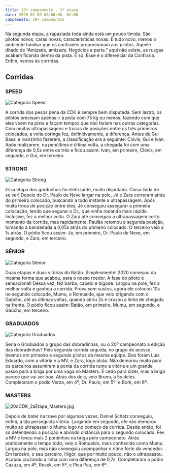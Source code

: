```yaml
---
title: 20º campeonato - 2ª etapa
date: 2020-02-09 00:00:00 -02:00
campeonato: 20º campeonato
---
```


Na segunda etapa, a rapaziada toda ainda está um pouco tímida. São pilotos novos, caras novas, características novas. É tudo novo, menos o ambiente familiar que os confrades proporcionam aos pilotos. Aquele ditado de “Amizade, amizade. Negócios a parte.” aqui não existe, as rusgas acabam ficando dentro da pista. E só. Esse é o diferencial da Confraria. Enfim, vamos às corridas.

## Corridas

### SPEED

![Categoria Speed](/uploads/20oCDK_2aEtapa_Speed-1024x706.jpg)

A corrida dos pesos pena da CDK é sempre bem disputada. Sem lastro, os pilotos precisam apenas ir à pista com 75 kg ou menos, fazendo com que eles voem na pista e façam tempos que não fariam nas outras categorias. Com muitas ultrapassagens e trocas de posições entre os três primeiros colocados, a volta coringa fez, definitivamente, a diferença. Antes de Gui Bassi e Ivanzinho fazerem, a classificação era a seguinte: Clóvis, Gui e Ivan. Após realizarem, na penúltima e última volta, a chegada foi com uma diferença de 0,5s entre os três e ficou assim: Ivan, em primeiro, Clóvis, em segundo, e Gui, em terceiro.

### STRONG

![Categoria Strong](/uploads/20oCDK_2aEtapa_Strong-1024x674.jpg)

Essa etapa dos gorduchos foi eletrizante, muito disputada. Coisa linda de se ver! Depois do Dr. Paulo de Neve largar na pole, Jé e Zara correram atrás do primeiro colocado, buscando a todo instante a ultrapassagem. Após muita troca de posição entre eles, Jé conseguiu assegurar a primeira colocação, tendo que segurar o Dr., que vinha rodando mais rápido. Inclusive, fez a melhor volta. O Zara até conseguiu a ultrapassagem certo momento da corrida, mas rapidamente, Paulão retomou a segunda posição, tomando a bandeirada a 0,05s atrás do primeiro colocado. O terceiro veio a 1s atrás. O pódio ficou assim: Jé, em primeiro, Dr. Paulo de Neve, em segundo, e Zara, em terceiro.

### SÊNIOR

![Categoria Sênior](/uploads/20oCDK_2aEtapa_Senior.jpg)

Duas etapas e duas vitórias do Ratão. Simplesmente! 2020 começou da mesma forma que acabou, para o nosso roedor. A fase do piloto é sensacional! Dessa vez, fez barba, cabelo e bigode. Largou na pole, fez a melhor volta e ganhou a corrida. Prova sem sustos, agora ele colocou 10s no segundo colocado, Mumu, o Romualdo, que veio brigando com o Gaúcho, até as últimas voltas, quando abriu 2s e cruzou a linha de chegada na frente. O pódio ficou assim: Ratão, em primeiro, Mumu, em segundo, e Gaúcho, em terceiro.

### GRADUADOS

![Categoria Graduados](/uploads/20oCDK_2aEtapa_Graduados.jpg)

Seria o Graduados o grupo das dobradinhas, ou o 20º campeonato a edição das dobradinhas? Pela segunda corrida seguida, no grupo de acesso, tivemos em primeiro e segundo pilotos da mesma equipe. Eles foram Luis Eduardo, com a vitória e a MV, e Zara, logo atrás. Não demorou muito para os parceiros assumirem a ponta da corrida rumo a vitória e um grande passo para a briga por uma vaga no Masters. É cedo para dizer, mas a briga parece que vai ser boa. Atrás dos dois, veio Bruno, a 5s deles. Completaram o pódio Verza, em 4º, Dr. Paulo, em 5º, e Bork, em 6º.

### MASTERS

![20oCDK_2aEtapa_Masters.jpg](/uploads/20oCDK_2aEtapa_Masters.jpg)

Depois de bater na trave por algumas vezes, Daniel Schatz conseguiu, enfim, a tão perseguida vitória. Largando em segundo, ele não demorou muito ao ultrapassar o Mumu logo no começo da corrida. Desde então, foi só defendendo a posição e abrindo distância para o segundo colocado. Fev a MV e levou mais 2 pontinhos na briga pelo campeonato. Atrás praticamente o tempo todo, veio o Romualdo, mais conhecido como Mumu. Largou na pole, mas não conseguiu acompanhar o ritmo forte do vencedor. Em terceiro, o seu parceiro, Higor, que por muito pouco, não o ultrapassou. Acabou cruzando a linha com uma diferença de 0,7s. Completaram o pódio Cazuza, em 4º, Resek, em 5º, e Pica Pau, em 6º.